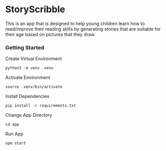 # StoryScribble
This is an app that is designed to help young children learn how to read/improve their reading skills by generating stories that are suitable for their age based on pictures that they draw.  

### Getting Started

Create Virtual Environment
```
python3 -m venv .venv
```

Activate Environment
```
source .venv/bin/activate
```

Install Dependencies
```
pip install -r requirements.txt
```

Change App Directory
```
cd app
```

Run App
```
npm start
```
